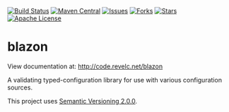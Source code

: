 <!--
  Licensed under the Apache License, Version 2.0 (the "License");
  you may not use this file except in compliance with the License.
  You may obtain a copy of the License at

      http://www.apache.org/licenses/LICENSE-2.0

  Unless required by applicable law or agreed to in writing, software
  distributed under the License is distributed on an "AS IS" BASIS,
  WITHOUT WARRANTIES OR CONDITIONS OF ANY KIND, either express or implied.
  See the License for the specific language governing permissions and
  limitations under the License.
-->

[![Build Status][ti]][tl] [![Maven Central][mi]][ml] [![Issues][ii]][il]
[![Forks][fi]][fl] [![Stars][si]][sl] [![Apache License][li]][ll]

blazon
======

View documentation at:
http://code.revelc.net/blazon

A validating typed-configuration library for use with various configuration sources.

This project uses [Semantic Versioning 2.0.0][semver].

[semver]: http://semver.org/spec/v2.0.0.html
[ti]: https://travis-ci.org/revelc/blazon.svg?branch=master
[tl]: https://travis-ci.org/revelc/blazon
[mi]: https://maven-badges.herokuapp.com/maven-central/net.revelc.code/blazon/badge.svg
[ml]: https://maven-badges.herokuapp.com/maven-central/net.revelc.code/blazon
[ii]: https://img.shields.io/github/issues/revelc/blazon.svg
[il]: https://github.com/revelc/blazon/issues
[fi]: https://img.shields.io/github/forks/revelc/blazon.svg
[fl]: https://github.com/revelc/blazon/network
[si]: https://img.shields.io/github/stars/revelc/blazon.svg
[sl]: https://github.com/revelc/blazon/stargazers
[li]: http://img.shields.io/badge/license-ASL-blue.svg
[ll]: https://github.com/revelc/blazon/blob/master/LICENSE
